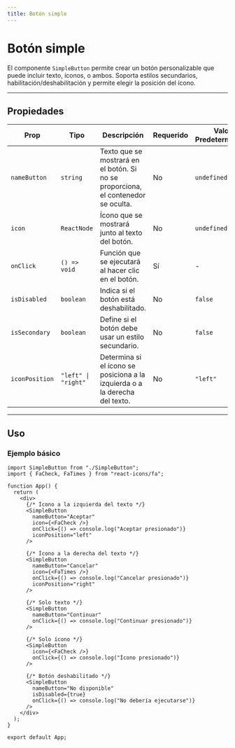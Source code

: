 ```yaml
---
title: Botón simple
---
```


# Botón simple

El componente `SimpleButton` permite crear un botón personalizable que puede incluir texto, íconos, o ambos. Soporta estilos secundarios, habilitación/deshabilitación y permite elegir la posición del ícono.

---

## Propiedades

| Prop           | Tipo                | Descripción                                                                       | Requerido | Valor Predeterminado |
| -------------- | ------------------- | --------------------------------------------------------------------------------- | --------- | -------------------- |
| `nameButton`   | `string`            | Texto que se mostrará en el botón. Si no se proporciona, el contenedor se oculta. | No        | `undefined`          |
| `icon`         | `ReactNode`         | Ícono que se mostrará junto al texto del botón.                                   | No        | `undefined`          |
| `onClick`      | `() => void`        | Función que se ejecutará al hacer clic en el botón.                               | Sí        | -                    |
| `isDisabled`   | `boolean`           | Indica si el botón está deshabilitado.                                            | No        | `false`              |
| `isSecondary`  | `boolean`           | Define si el botón debe usar un estilo secundario.                                | No        | `false`              |
| `iconPosition` | `"left" \| "right"` | Determina si el ícono se posiciona a la izquierda o a la derecha del texto.       | No        | `"left"`             |

---

## **Uso**

### **Ejemplo básico**

```tsx
import SimpleButton from "./SimpleButton";
import { FaCheck, FaTimes } from "react-icons/fa";

function App() {
  return (
    <div>
      {/* Ícono a la izquierda del texto */}
      <SimpleButton
        nameButton="Aceptar"
        icon={<FaCheck />}
        onClick={() => console.log("Aceptar presionado")}
        iconPosition="left"
      />

      {/* Ícono a la derecha del texto */}
      <SimpleButton
        nameButton="Cancelar"
        icon={<FaTimes />}
        onClick={() => console.log("Cancelar presionado")}
        iconPosition="right"
      />

      {/* Solo texto */}
      <SimpleButton
        nameButton="Continuar"
        onClick={() => console.log("Continuar presionado")}
      />

      {/* Solo ícono */}
      <SimpleButton
        icon={<FaCheck />}
        onClick={() => console.log("Ícono presionado")}
      />

      {/* Botón deshabilitado */}
      <SimpleButton
        nameButton="No disponible"
        isDisabled={true}
        onClick={() => console.log("No debería ejecutarse")}
      />
    </div>
  );
}

export default App;
```
